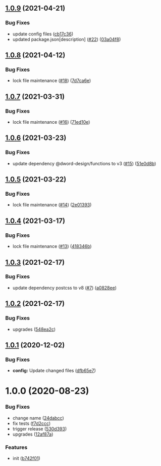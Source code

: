 ## [1.0.9](https://github.com/dword-design/postcss-vertical-rhythm/compare/v1.0.8...v1.0.9) (2021-04-21)


### Bug Fixes

* update config files ([cb17c36](https://github.com/dword-design/postcss-vertical-rhythm/commit/cb17c360e61a0e8ad0da0b7693e114baccfe0481))
* updated package.json[description] ([#22](https://github.com/dword-design/postcss-vertical-rhythm/issues/22)) ([03a04f8](https://github.com/dword-design/postcss-vertical-rhythm/commit/03a04f89b13173979eb9e7a79dc6a200bc58d51c))

## [1.0.8](https://github.com/dword-design/postcss-vertical-rhythm/compare/v1.0.7...v1.0.8) (2021-04-12)


### Bug Fixes

* lock file maintenance ([#18](https://github.com/dword-design/postcss-vertical-rhythm/issues/18)) ([7d7ca6e](https://github.com/dword-design/postcss-vertical-rhythm/commit/7d7ca6e1e0d3230c32013978f2f4ac0ac33d0851))

## [1.0.7](https://github.com/dword-design/postcss-vertical-rhythm/compare/v1.0.6...v1.0.7) (2021-03-31)


### Bug Fixes

* lock file maintenance ([#16](https://github.com/dword-design/postcss-vertical-rhythm/issues/16)) ([71ed10e](https://github.com/dword-design/postcss-vertical-rhythm/commit/71ed10e6d4460c81f63de28d1eb3ee754d8bdfa9))

## [1.0.6](https://github.com/dword-design/postcss-vertical-rhythm/compare/v1.0.5...v1.0.6) (2021-03-23)


### Bug Fixes

* update dependency @dword-design/functions to v3 ([#15](https://github.com/dword-design/postcss-vertical-rhythm/issues/15)) ([51e0d8b](https://github.com/dword-design/postcss-vertical-rhythm/commit/51e0d8b8d963d0d76b5dc687510b361bf355f37c))

## [1.0.5](https://github.com/dword-design/postcss-vertical-rhythm/compare/v1.0.4...v1.0.5) (2021-03-22)


### Bug Fixes

* lock file maintenance ([#14](https://github.com/dword-design/postcss-vertical-rhythm/issues/14)) ([2e01393](https://github.com/dword-design/postcss-vertical-rhythm/commit/2e01393d6b1a0a1653d41766fe32784b10f05546))

## [1.0.4](https://github.com/dword-design/postcss-vertical-rhythm/compare/v1.0.3...v1.0.4) (2021-03-17)


### Bug Fixes

* lock file maintenance ([#13](https://github.com/dword-design/postcss-vertical-rhythm/issues/13)) ([418346b](https://github.com/dword-design/postcss-vertical-rhythm/commit/418346b12abf681af92ff64658a831235d9e7d24))

## [1.0.3](https://github.com/dword-design/postcss-vertical-rhythm/compare/v1.0.2...v1.0.3) (2021-02-17)


### Bug Fixes

* update dependency postcss to v8 ([#7](https://github.com/dword-design/postcss-vertical-rhythm/issues/7)) ([a0828ee](https://github.com/dword-design/postcss-vertical-rhythm/commit/a0828ee173904e44caa4f500a6d8bd286ed61408))

## [1.0.2](https://github.com/dword-design/postcss-vertical-rhythm/compare/v1.0.1...v1.0.2) (2021-02-17)


### Bug Fixes

* upgrades ([548ea2c](https://github.com/dword-design/postcss-vertical-rhythm/commit/548ea2c1f0cf872cad614147d7184c56a836fb97))

## [1.0.1](https://github.com/dword-design/postcss-vertical-rhythm/compare/v1.0.0...v1.0.1) (2020-12-02)


### Bug Fixes

* **config:** Update changed files ([dfb65e7](https://github.com/dword-design/postcss-vertical-rhythm/commit/dfb65e7901cace37e2eac175ed04d49ececf385a))

# 1.0.0 (2020-08-23)


### Bug Fixes

* change name ([24dabcc](https://github.com/dword-design/postcss-vertical-rhythm/commit/24dabcc4d3cfd5d2f5265086c8d732ceceecddc9))
* fix tests ([f7d2ccc](https://github.com/dword-design/postcss-vertical-rhythm/commit/f7d2ccc36a051075bf5f0481e3407c691d077004))
* trigger release ([530d393](https://github.com/dword-design/postcss-vertical-rhythm/commit/530d3936da8cfb85ba3df31e41decec364affc3a))
* upgrades ([12af87a](https://github.com/dword-design/postcss-vertical-rhythm/commit/12af87acab2f0e757b547939341597e4a0718f5f))


### Features

* init ([b742f01](https://github.com/dword-design/postcss-vertical-rhythm/commit/b742f014d0f190e6629459901d878710a14ad1b7))
